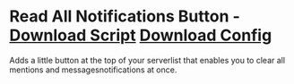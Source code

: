 # Read All Notifications Button - [Download Script](https://betterdiscord.net/ghdl?url=https://raw.githubusercontent.com/mwittrien/BetterDiscordAddons/master/PluginsV2/ReadAllNotificationsButton/index.js) [Download Config](https://betterdiscord.net/ghdl?url=https://raw.githubusercontent.com/mwittrien/BetterDiscordAddons/master/PluginsV2/ReadAllNotificationsButton/config.json)

Adds a little button at the top of your serverlist that enables you to clear all mentions and messagesnotifications at once.
